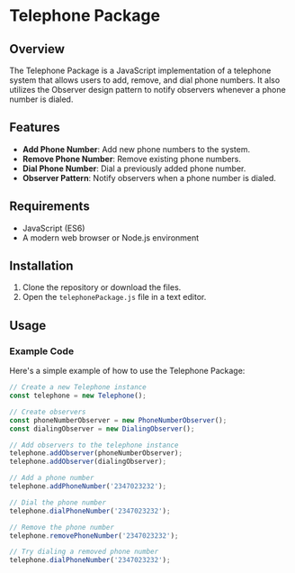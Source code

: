 # Telephone Package

## Overview

The Telephone Package is a JavaScript implementation of a telephone system that allows users to add, remove, and dial phone numbers. It also utilizes the Observer design pattern to notify observers whenever a phone number is dialed.

## Features

- **Add Phone Number**: Add new phone numbers to the system.
- **Remove Phone Number**: Remove existing phone numbers.
- **Dial Phone Number**: Dial a previously added phone number.
- **Observer Pattern**: Notify observers when a phone number is dialed.

## Requirements

- JavaScript (ES6)
- A modern web browser or Node.js environment

## Installation

1. Clone the repository or download the files.
2. Open the `telephonePackage.js` file in a text editor.

## Usage

### Example Code

Here's a simple example of how to use the Telephone Package:

```javascript
// Create a new Telephone instance
const telephone = new Telephone();

// Create observers
const phoneNumberObserver = new PhoneNumberObserver();
const dialingObserver = new DialingObserver();

// Add observers to the telephone instance
telephone.addObserver(phoneNumberObserver);
telephone.addObserver(dialingObserver);

// Add a phone number
telephone.addPhoneNumber('2347023232');

// Dial the phone number
telephone.dialPhoneNumber('2347023232');

// Remove the phone number
telephone.removePhoneNumber('2347023232');

// Try dialing a removed phone number
telephone.dialPhoneNumber('2347023232');

